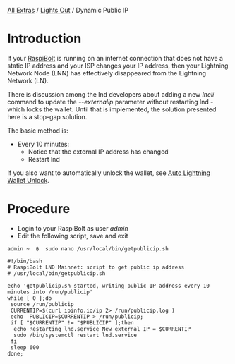 [All Extras](README.md) / [Lights Out](https://github.com/robclark56/RaspiBolt-Extras/blob/master/README.md#the-lights-out-raspibolt) / Dynamic Public IP

# Introduction #
If your [RaspiBolt]() is running on an internet connection that does not have a static IP address and your ISP changes your IP address, then your Lightning Network Node (LNN) has effectively disappeared from the Lightning Network (LN).

There is discussion among the lnd developers about adding a new *lncli* command to update the *--externalip* parameter without restarting lnd - which locks the wallet. Until that is implemented, the solution presented here is a stop-gap solution.

The basic method is:

* Every 10 minutes:
  * Notice that the external IP address has changed
  * Restart lnd

If you also want to automatically unlock the wallet, see [Auto Lightning Wallet Unlock](https://github.com/robclark56/RaspiBolt-Extras/blob/master/RB_extra_01.md).

# Procedure #

* Login to your RaspiBolt as  user *admin*
* Edit the following script, save and exit

`admin ~  ฿  sudo nano /usr/local/bin/getpublicip.sh`

```
#!/bin/bash
# RaspiBolt LND Mainnet: script to get public ip address
# /usr/local/bin/getpublicip.sh

echo 'getpublicip.sh started, writing public IP address every 10 minutes into /run/publicip'
while [ 0 ];do
 source /run/publicip
 CURRENTIP=$(curl ipinfo.io/ip 2> /run/publicip.log )
 echo  PUBLICIP=$CURRENTIP > /run/publicip;
 if [ "$CURRENTIP" != "$PUBLICIP" ];then
  echo Restarting lnd.service New external IP = $CURRENTIP
  sudo /bin/systemctl restart lnd.service
 fi
 sleep 600
done;
```
